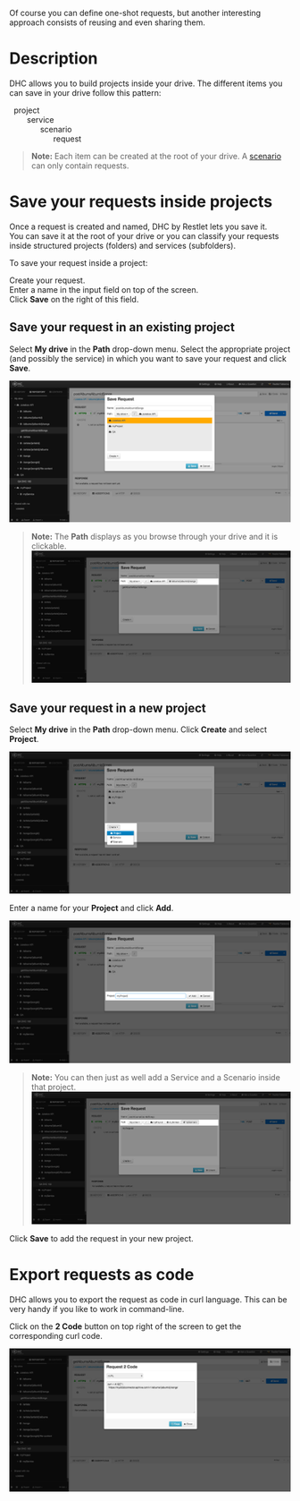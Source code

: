 Of course you can define one-shot requests, but another interesting approach consists of reusing and even sharing them.

# Description

DHC allows you to build projects inside your drive.
The different items you can save in your drive follow this pattern:

<i class="fa fa-cloud"></i>&nbsp;&nbsp;project  
&nbsp;&nbsp;&nbsp;&nbsp;&nbsp;&nbsp;<i class="fa fa-cog"></i>&nbsp;&nbsp;service  
&nbsp;&nbsp;&nbsp;&nbsp;&nbsp;&nbsp;&nbsp;&nbsp;&nbsp;&nbsp;&nbsp;&nbsp;<i class="fa fa-rocket"></i>&nbsp;&nbsp;scenario  
&nbsp;&nbsp;&nbsp;&nbsp;&nbsp;&nbsp;&nbsp;&nbsp;&nbsp;&nbsp;&nbsp;&nbsp;&nbsp;&nbsp;&nbsp;&nbsp;&nbsp;&nbsp;<i class="fa fa-paper-plane"></i>&nbsp;&nbsp;request

>**Note:** Each item can be created at the root of your drive. A [scenario](/technical-resources/dhc/guide/run-tests/scenarios "scenario") can only contain requests.

# Save your requests inside projects

Once a request is created and named, DHC by Restlet lets you save it.  
You can save it at the root of your drive or you can classify your requests inside structured projects (folders) and services (subfolders).

To save your request inside a project:

Create your request.  
Enter a name in the input field on top of the screen.  
Click **Save** on the right of this field.  

## Save your request in an existing project

Select **My drive** in the **Path** drop-down menu.
Select the appropriate project (and possibly the service) in which you want to save your request and click **Save**.

![Save request](images/save-request-existing-project.jpg "Save request")

>**Note:** The **Path** displays as you browse through your drive and it is clickable.
![Save request](images/save-request-path.jpg "Save request")

## Save your request in a new project

Select **My drive** in the **Path** drop-down menu.
Click **Create** and select **Project**.

![Save request](images/save-request-in-new-project.jpg "Save request")

Enter a name for your **Project** and click **Add**.

![Save request](images/save-request-add-project.jpg "Save request")

>**Note:** You can then just as well add a Service and a Scenario inside that project.
![Save request](images/save-request-path2.jpg "Save request")

Click **Save** to add the request in your new project.

# Export requests as code

DHC allows you to export the request as code in curl language. This can be very handy if you like to work in command-line.

Click on the **2 Code** button on top right of the screen to get the corresponding curl code.

![Request 2 Code](images/18-request2code.jpg "Request 2 Code")
